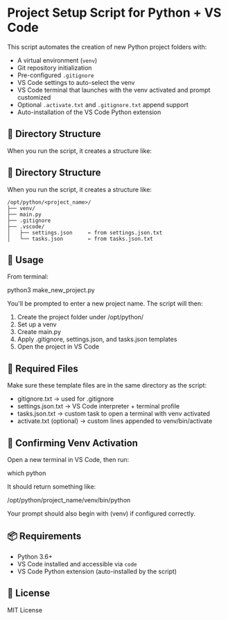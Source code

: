 # Project Setup Script for Python + VS Code

This script automates the creation of new Python project folders with:

- A virtual environment (`venv`)
- Git repository initialization
- Pre-configured `.gitignore`
- VS Code settings to auto-select the venv
- VS Code terminal that launches with the venv activated and prompt customized
- Optional `.activate.txt` and `.gitignore.txt` append support
- Auto-installation of the VS Code Python extension

## 📂 Directory Structure

When you run the script, it creates a structure like:

## 📂 Directory Structure

When you run the script, it creates a structure like:

```text
/opt/python/<project_name>/
├── venv/
├── main.py
├── .gitignore
├── .vscode/
│   ├── settings.json     ← from settings.json.txt
│   └── tasks.json        ← from tasks.json.txt
```

## 🚀 Usage

From terminal:

python3 make_new_project.py

You'll be prompted to enter a new project name. The script will then:

1. Create the project folder under /opt/python/
2. Set up a venv
3. Create main.py
4. Apply .gitignore, settings.json, and tasks.json templates
5. Open the project in VS Code

## 🔧 Required Files

Make sure these template files are in the same directory as the script:

- gitignore.txt → used for .gitignore
- settings.json.txt → VS Code interpreter + terminal profile
- tasks.json.txt → custom task to open a terminal with venv activated
- activate.txt (optional) → custom lines appended to venv/bin/activate

## 🧪 Confirming Venv Activation

Open a new terminal in VS Code, then run:

which python

It should return something like:

/opt/python/project_name/venv/bin/python

Your prompt should also begin with (venv) if configured correctly.

## 📦 Requirements

- Python 3.6+
- VS Code installed and accessible via `code`
- VS Code Python extension (auto-installed by the script)

## 📄 License

MIT License

